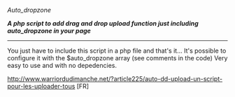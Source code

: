 *Auto_dropzone*

***A php script to add drag and drop upload function just including auto_dropzone in your page***

***

You just have to include this script in a php file and that's it...
It's possible to configure it with the $auto_dropzone array (see comments in the code)
Very easy to use and with no depedencies.







http://www.warriordudimanche.net/?article225/auto-dd-upload-un-script-pour-les-uploader-tous  [FR]
